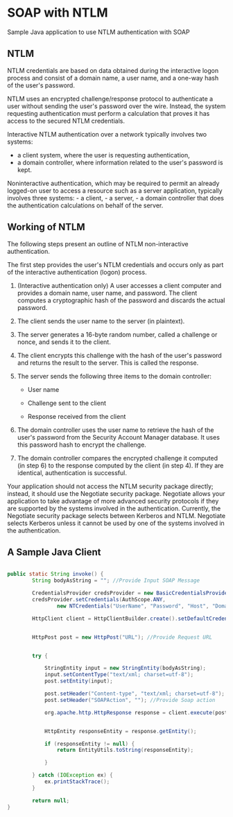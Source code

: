 # SOAP with NTLM
Sample Java application to use NTLM authentication with SOAP

## NTLM

NTLM credentials are based on data obtained during the interactive logon process and consist of a domain name, a user name, and a one-way hash of the user's password. 

NTLM uses an encrypted challenge/response protocol to authenticate a user without sending the user's password over the wire. Instead, the system requesting authentication must perform a calculation that proves it has access to the secured NTLM credentials.

Interactive NTLM authentication over a network typically involves two systems:
   - a client system, where the user is requesting authentication, 
   - a domain controller, where information related to the user's password is kept. 

Noninteractive authentication, which may be required to permit an already logged-on user to access a resource such as a server application, typically involves three systems: 
	- a client, 
	- a server, 
	- a domain controller that does the authentication calculations on behalf of the server.

## Working of NTLM

The following steps present an outline of NTLM non-interactive authentication. 

The first step provides the user's NTLM credentials and occurs only as part of the interactive authentication (logon) process.

1. (Interactive authentication only) A user accesses a client computer and provides a domain name, user name, and password. The client computes a cryptographic hash of the password and discards the actual password.

2. The client sends the user name to the server (in plaintext).

3. The server generates a 16-byte random number, called a challenge or nonce, and sends it to the client.

4. The client encrypts this challenge with the hash of the user's password and returns the result to the server. This is called the response.

5. The server sends the following three items to the domain controller:

	-	User name

	-	Challenge sent to the client

	-	Response received from the client

6. The domain controller uses the user name to retrieve the hash of the user's password from the Security Account Manager database. It uses this password hash to encrypt the challenge.

7. The domain controller compares the encrypted challenge it computed (in step 6) to the response computed by the client (in step 4). If they are identical, authentication is successful.

Your application should not access the NTLM security package directly; instead, it should use the Negotiate security package. Negotiate allows your application to take advantage of more advanced security protocols if they are supported by the systems involved in the authentication. Currently, the Negotiate security package selects between Kerberos and NTLM. Negotiate selects Kerberos unless it cannot be used by one of the systems involved in the authentication.


## A Sample Java Client

```java

public static String invoke() {
        String bodyAsString = ""; //Provide Input SOAP Message

        CredentialsProvider credsProvider = new BasicCredentialsProvider();
        credsProvider.setCredentials(AuthScope.ANY,
                new NTCredentials("UserName", "Password", "Host", "Domain"));

        HttpClient client = HttpClientBuilder.create().setDefaultCredentialsProvider(credsProvider).build();


        HttpPost post = new HttpPost("URL"); //Provide Request URL


        try {

            StringEntity input = new StringEntity(bodyAsString);
            input.setContentType("text/xml; charset=utf-8");
            post.setEntity(input);

            post.setHeader("Content-type", "text/xml; charset=utf-8");
            post.setHeader("SOAPAction", ""); //Provide Soap action

            org.apache.http.HttpResponse response = client.execute(post);


            HttpEntity responseEntity = response.getEntity();

            if (responseEntity != null) {
                return EntityUtils.toString(responseEntity);

            }

        } catch (IOException ex) {
            ex.printStackTrace();
        }

        return null;
}


```